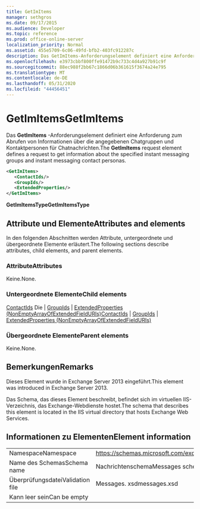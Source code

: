 ```yaml
---
title: GetImItems
manager: sethgros
ms.date: 09/17/2015
ms.audience: Developer
ms.topic: reference
ms.prod: office-online-server
localization_priority: Normal
ms.assetid: 455e5709-6c06-49fd-bfb2-403fc912287c
description: Das GetImItems-Anforderungselement definiert eine Anforderung zum Abrufen von Informationen über die angegebenen Chatgruppen und Kontaktpersonen für Chatnachrichten.
ms.openlocfilehash: e3973cbbf800ffe91472b9c733c4d4a927b91c9f
ms.sourcegitcommit: 88ec988f2bb67c1866d06b361615f3674a24e795
ms.translationtype: MT
ms.contentlocale: de-DE
ms.lasthandoff: 05/31/2020
ms.locfileid: "44456451"
---
```

# <a name="getimitems"></a><span data-ttu-id="447f4-103">GetImItems</span><span class="sxs-lookup"><span data-stu-id="447f4-103">GetImItems</span></span>

<span data-ttu-id="447f4-104">Das **GetImItems** -Anforderungselement definiert eine Anforderung zum Abrufen von Informationen über die angegebenen Chatgruppen und Kontaktpersonen für Chatnachrichten.</span><span class="sxs-lookup"><span data-stu-id="447f4-104">The **GetImItems** request element defines a request to get information about the specified instant messaging groups and instant messaging contact personas.</span></span> 
  
```XML
<GetImItems>
   <ContactIds/>
   <GroupIds/>
   <ExtendedProperties/>
</GetImItems>
```

 <span data-ttu-id="447f4-105">**GetImItemsType**</span><span class="sxs-lookup"><span data-stu-id="447f4-105">**GetImItemsType**</span></span>
## <a name="attributes-and-elements"></a><span data-ttu-id="447f4-106">Attribute und Elemente</span><span class="sxs-lookup"><span data-stu-id="447f4-106">Attributes and elements</span></span>

<span data-ttu-id="447f4-107">In den folgenden Abschnitten werden Attribute, untergeordnete und übergeordnete Elemente erläutert.</span><span class="sxs-lookup"><span data-stu-id="447f4-107">The following sections describe attributes, child elements, and parent elements.</span></span>
  
### <a name="attributes"></a><span data-ttu-id="447f4-108">Attribute</span><span class="sxs-lookup"><span data-stu-id="447f4-108">Attributes</span></span>

<span data-ttu-id="447f4-109">Keine.</span><span class="sxs-lookup"><span data-stu-id="447f4-109">None.</span></span>
  
### <a name="child-elements"></a><span data-ttu-id="447f4-110">Untergeordnete Elemente</span><span class="sxs-lookup"><span data-stu-id="447f4-110">Child elements</span></span>

<span data-ttu-id="447f4-111">[ContactIds](contactids.md) Die  |  [GroupIds](groupids.md)  |  [ExtendedProperties (NonEmptyArrayOfExtendedFieldURIs)](extendedproperties-nonemptyarrayofextendedfielduris.md)</span><span class="sxs-lookup"><span data-stu-id="447f4-111">[ContactIds](contactids.md) | [GroupIds](groupids.md) | [ExtendedProperties (NonEmptyArrayOfExtendedFieldURIs)](extendedproperties-nonemptyarrayofextendedfielduris.md)</span></span>
  
### <a name="parent-elements"></a><span data-ttu-id="447f4-112">Übergeordnete Elemente</span><span class="sxs-lookup"><span data-stu-id="447f4-112">Parent elements</span></span>

<span data-ttu-id="447f4-113">Keine.</span><span class="sxs-lookup"><span data-stu-id="447f4-113">None.</span></span>
  
## <a name="remarks"></a><span data-ttu-id="447f4-114">Bemerkungen</span><span class="sxs-lookup"><span data-stu-id="447f4-114">Remarks</span></span>

<span data-ttu-id="447f4-115">Dieses Element wurde in Exchange Server 2013 eingeführt.</span><span class="sxs-lookup"><span data-stu-id="447f4-115">This element was introduced in Exchange Server 2013.</span></span>
  
<span data-ttu-id="447f4-116">Das Schema, das dieses Element beschreibt, befindet sich im virtuellen IIS-Verzeichnis, das Exchange-Webdienste hostet.</span><span class="sxs-lookup"><span data-stu-id="447f4-116">The schema that describes this element is located in the IIS virtual directory that hosts Exchange Web Services.</span></span>
  
## <a name="element-information"></a><span data-ttu-id="447f4-117">Informationen zu Elementen</span><span class="sxs-lookup"><span data-stu-id="447f4-117">Element information</span></span>

|||
|:-----|:-----|
|<span data-ttu-id="447f4-118">Namespace</span><span class="sxs-lookup"><span data-stu-id="447f4-118">Namespace</span></span>  <br/> |https://schemas.microsoft.com/exchange/services/2006/messages  <br/> |
|<span data-ttu-id="447f4-119">Name des Schemas</span><span class="sxs-lookup"><span data-stu-id="447f4-119">Schema name</span></span>  <br/> |<span data-ttu-id="447f4-120">Nachrichtenschema</span><span class="sxs-lookup"><span data-stu-id="447f4-120">Messages schema</span></span>  <br/> |
|<span data-ttu-id="447f4-121">Überprüfungsdatei</span><span class="sxs-lookup"><span data-stu-id="447f4-121">Validation file</span></span>  <br/> |<span data-ttu-id="447f4-122">Messages. xsd</span><span class="sxs-lookup"><span data-stu-id="447f4-122">messages.xsd</span></span>  <br/> |
|<span data-ttu-id="447f4-123">Kann leer sein</span><span class="sxs-lookup"><span data-stu-id="447f4-123">Can be empty</span></span>  <br/> ||
   

